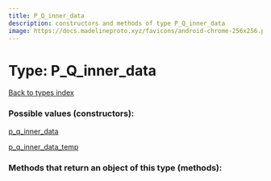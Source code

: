 ```yaml
---
title: P_Q_inner_data
description: constructors and methods of type P_Q_inner_data
image: https://docs.madelineproto.xyz/favicons/android-chrome-256x256.png
---
```

# Type: P\_Q\_inner\_data  
[Back to types index](index.md)



### Possible values (constructors):

[p\_q\_inner\_data](../constructors/p_q_inner_data.md)  

[p\_q\_inner\_data\_temp](../constructors/p_q_inner_data_temp.md)  



### Methods that return an object of this type (methods):



